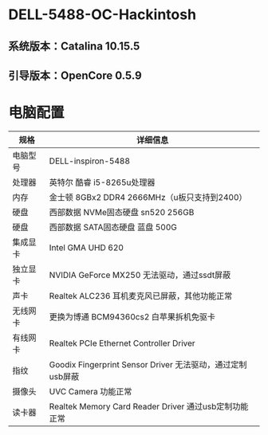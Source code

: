 # DELL-5488-OC-Hackintosh
## 系统版本：Catalina 10.15.5 
## 引导版本：OpenCore 0.5.9

# 电脑配置
| 规格     | 详细信息                                     |
| -------- | ---------------------------------------- |
| 电脑型号 | DELL-inspiron-5488             |
| 处理器   | 英特尔 酷睿 i5-8265u处理器             |
| 内存     | 金士顿 8GBx2  DDR4 2666MHz（u板只支持到2400）                 |
| 硬盘     | 西部数据 NVMe固态硬盘 sn520 256GB                  |
| 硬盘     | 西部数据 SATA固态硬盘 蓝盘 500G                  |
| 集成显卡 | Intel GMA UHD 620                          |
| 独立显卡 | NVIDIA GeForce MX250   无法驱动，通过ssdt屏蔽                       |
| 声卡     | Realtek ALC236   耳机麦克风已屏蔽，其他功能正常                  |
| 无线网卡 | 更换为博通 BCM94360cs2 白苹果拆机免驱卡                   |
| 有线网卡 | Realtek PCIe Ethernet Controller Driver                  |
| 指纹    | Goodix Fingerprint Sensor Driver 无法驱动，通过定制usb屏蔽                        |
| 摄像头  | UVC Camera 功能正常                        |
| 读卡器  |Realtek Memory Card Reader Driver      通过usb定制功能正常                  |



